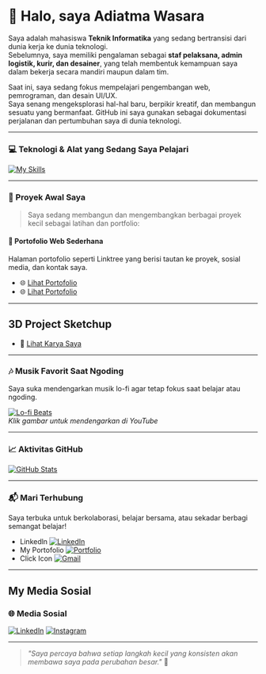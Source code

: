 # 👋 Halo, saya Adiatma Wasara

Saya adalah mahasiswa **Teknik Informatika** yang sedang bertransisi dari dunia kerja ke dunia teknologi.  
Sebelumnya, saya memiliki pengalaman sebagai **staf pelaksana, admin logistik, kurir, dan desainer**, yang telah membentuk kemampuan saya dalam bekerja secara mandiri maupun dalam tim.

Saat ini, saya sedang fokus mempelajari pengembangan web, pemrograman, dan desain UI/UX.  
Saya senang mengeksplorasi hal-hal baru, berpikir kreatif, dan membangun sesuatu yang bermanfaat. GitHub ini saya gunakan sebagai dokumentasi perjalanan dan pertumbuhan saya di dunia teknologi.

---

### 💻 Teknologi & Alat yang Sedang Saya Pelajari

[![My Skills](https://skillicons.dev/icons?i=html,css,js,tailwind,figma,github,vscode,python,sketchup)](https://skillicons.dev)

---

### 🚧 Proyek Awal Saya

> Saya sedang membangun dan mengembangkan berbagai proyek kecil sebagai latihan dan portfolio:

#### 🔗 **Portofolio Web Sederhana**
Halaman portofolio seperti Linktree yang berisi tautan ke proyek, sosial media, dan kontak saya.

- 🌐 [Lihat Portofolio](https://hatsuue.github.io/Adiatma-wasara/)
- 🌐 [Lihat Portofolio](https://hatsuue.github.io/PDFME/)

---

## 3D Project Sketchup
- 🔷 [Lihat Karya Saya](https://3dwarehouse.sketchup.com/by/Adyatmawasara)

---

### 🎶 Musik Favorit Saat Ngoding

Saya suka mendengarkan musik lo-fi agar tetap fokus saat belajar atau ngoding.

[![Lo-fi Beats](https://img.youtube.com/vi/jfKfPfyJRdk/hqdefault.jpg)](https://www.youtube.com/watch?v=jfKfPfyJRdk)  
_Klik gambar untuk mendengarkan di YouTube_

---

### 📈 Aktivitas GitHub

[![GitHub Stats](https://github-readme-stats.vercel.app/api?username=Hatsuue&show_icons=true&theme=dracula&count_private=true)](https://github.com/anuraghazra/github-readme-stats)

---

### 📬 Mari Terhubung

Saya terbuka untuk berkolaborasi, belajar bersama, atau sekadar berbagi semangat belajar!

- Linkedln [![LinkedIn](https://skillicons.dev/icons?i=linkedin)](https://www.linkedin.com/in/adiatma-wasara/)
- My Portofolio [![Portfolio](https://skillicons.dev/icons?i=webflow)](https://hatsuue.github.io/Adiatma-wasara/)
- Click Icon [![Gmail](https://skillicons.dev/icons?i=gmail)](mailto:wasaraadyatma@gmail.com)


---

## My Media Sosial
### 🌐 Media Sosial

[![LinkedIn](https://skillicons.dev/icons?i=linkedin)](https://www.linkedin.com/in/adiatma-wasara/)
[![Instagram](https://skillicons.dev/icons?i=instagram)](https://www.instagram.com/adiatma9_/)

---


> _"Saya percaya bahwa setiap langkah kecil yang konsisten akan membawa saya pada perubahan besar."_ 🚀

